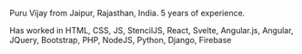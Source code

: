 Puru Vijay from Jaipur, Rajasthan, India. 5 years of experience.

Has worked in HTML, CSS, JS, StencilJS, React, Svelte, Angular.js, Angular, JQuery, Bootstrap, PHP, NodeJS, Python, Django, Firebase